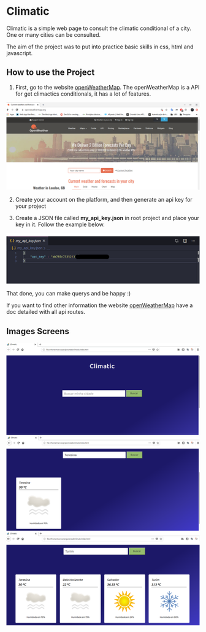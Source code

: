 # Climatic
Climatic is a simple web page to consult the climatic conditional of a city.
One or many cities can be consulted.

The aim of the project was to put into practice basic skills in css, html and javascript.

## How to use the Project 
1. First, go to the website <a target="_blank" href="https://openweathermap.org/">openWeatherMap</a>.
The openWeatherMap is a API for get climactics conditionals, it has a lot of features.
<img src="img/screenshots/api.png">

2. Create your account on the platform, and then generate an api key for your project

3. Create a JSON file called <strong>my_api_key.json</strong> in root project and place your key in it. Follow the example below.
<img src="img/screenshots/api_key.png">

That done, you can make querys and be happy :)

If you want to find other information the website <a target="_blank" href="https://openweathermap.org/">openWeatherMap</a> have a doc 
detailed with all api routes.

## Images Screens

<img src="img/screenshots/1.png">
<img src="img/screenshots/2.png">
<img src="img/screenshots/3.png">

